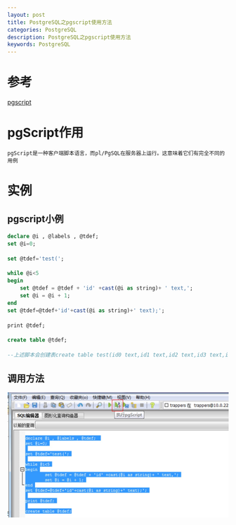 ```yaml
---
layout: post
title: PostgreSQL之pgscript使用方法
categories: PostgreSQL
description: PostgreSQL之pgscript使用方法
keywords: PostgreSQL
---
```

# 参考
[pgscript](https://wiki.postgresql.org/wiki/Gsoc08-pgscript)

# pgScript作用
```
pgScript是一种客户端脚本语言，而pl/PgSQL在服务器上运行。这意味着它们有完全不同的用例
```

# 实例
## pgscript小例
```sql
declare @i , @labels , @tdef; 
set @i=0;
 
set @tdef='test(';
 
while @i<5
begin
	set @tdef = @tdef + 'id' +cast(@i as string)+ ' text,';
	set @i = @i + 1;
end
set @tdef=@tdef+'id'+cast(@i as string)+' text);';
 
print @tdef;
 
create table @tdef;

--上述脚本会创建表create table test(id0 text,id1 text,id2 text,id3 text,id4 text,id5 text);
```

## 调用方法
![pgscript_png](/images/posts/pgscript.jpg)

